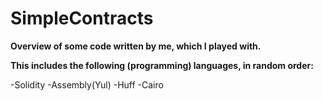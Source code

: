 # SimpleContracts

**Overview of some code written by me, which I played with.**

**This includes the following (programming) languages, in random order:**

-Solidity
-Assembly(Yul)
-Huff
-Cairo



